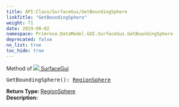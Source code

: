```yaml
---
title: API:Class/SurfaceGui/GetBoundingSphere
linkTitle: "GetBoundingSphere"
weight: 71
date: 2019-08-02
namespace: Primrose.DataModel.GUI.SurfaceGui.GetBoundingSphere
deprecated: false
no_list: true
toc_hide: true
---
```

Method of <a href="/docs/api-reference/Class/SurfaceGui"><img src="/icons/silk/billboard.png"/>&nbsp;SurfaceGui</a>
<pre class="method-declaration">
GetBoundingSphere(): <a class="type" href="/docs/api-reference/Misc/RegionSphere">RegionSphere</a></pre>
<b>Return Type: </b>
<a class="type" href="/docs/api-reference/Misc/RegionSphere">RegionSphere</a>
<br/>
<b>Description: </b>